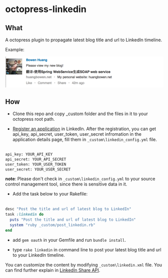 octopress-linkedin
==================


## What

A octopress plugin to propagate latest blog title and url to LinkedIn timeline.

Example:

![Image of Sample](sharesample.png)

## How

* Clone this repo and copy _custom folder and the files in it to your octopress root path.

* [Register an application](https://www.linkedin.com/secure/developer?newapp=) in LinkedIn. After the registration, you can get api_key, api_secret, user_token, user_secret infromation in the application details page, fill them in `_custom\linkedin_config.yml` file.

```text

api_key: YOUR_API_KEY
api_secret: YOUR_API_SECRET
user_token: YOUR_USER_TOKEN
user_secret: YOUR_USER_SECRET

```

**note**: Please don't check in `_custom\linkedin_config.yml` to your source control management tool, since there is sensitive data in it.

* Add the task below to your Rakefile:

```ruby

desc "Post the title and url of latest blog to LinkedIn"
task :linkedin do
  puts "Post the title and url of latest blog to LinkedIn"
  system "ruby _custom/post_linkedin.rb"
end

```

* add `gem oauth` in your Gemfile and run `bundle install`.

* type `rake linkedin` in command line to post your latest blog title and url to your LinkedIn timeline.

You can customize the content by modifying `_custom\linkedin.xml` file. You can find further explain in [LinkedIn Share API](https://developer.linkedin.com/documents/share-api#toggleview:id=xml). 




